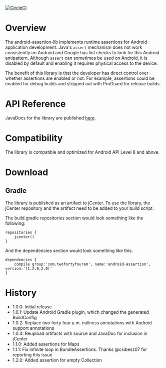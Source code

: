 [![CircleCI](https://circleci.com/gh/twofortyfouram/android-assertion.svg?style=svg)](https://circleci.com/gh/twofortyfouram/android-assertion)

# Overview
The android-assertion-lib implements runtime assertions for Android application development.  Java's ```assert``` mechanism does not work consistently on Android and Google has lint checks to look for this Android antipattern.  Although ```assert``` can sometimes be used on Android, it is disabled by default and enabling it requires physical access to the device.

The benefit of this library is that the developer has direct control over whether assertions are enabled or not.  For example, assertions could be enabled for debug builds and stripped out with ProGuard for release builds.


# API Reference
JavaDocs for the library are published [here](https://twofortyfouram.github.io/android-assertion).


# Compatibility
The library is compatible and optimized for Android API Level 8 and above.


# Download
## Gradle
The library is published as an artifact to jCenter.  To use the library, the jCenter repository and the artifact need to be added to your build script.

The build.gradle repositories section would look something like the following:

    repositories {
        jcenter()
    }

And the dependencies section would look something like this:
    
    dependencies {
        compile group:'com.twofortyfouram', name:'android-assertion', version:'[1.2.0,2.0['
    }

# History
* 1.0.0: Initial release
* 1.0.1: Update Android Gradle plugin, which changed the generated BuildConfig
* 1.0.2: Replace two forty four a.m. nullness annotations with Android support annotations
* 1.0.4: Reupload artifacts with source and JavaDoc for inclusion in jCenter
* 1.1.0: Added assertions for Maps
* 1.1.1: Fix infinite loop in BundleAssertions.  Thanks @csibesz07 for reporting this issue
* 1.2.0: Added assertion for empty Collection